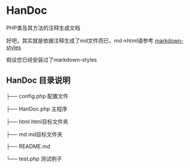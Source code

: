# HanDoc
PHP类及其方法的注释生成文档

好吧，其实就是依据注释生成了md文件而已，md->html请参考 [markdown-styles](https://github.com/mixu/markdown-styles)

假设您已经安装过了markdown-styles

## HanDoc 目录说明
├── config.php		配置文件

├── HanDoc.php		主程序

├── html			html目标文件夹

├── md				md目标文件夹

├── README.md		

└── test.php		测试例子
